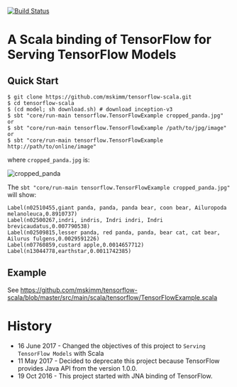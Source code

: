 [![Build Status](https://travis-ci.org/mskimm/tensorflow-scala.svg?branch=master)](https://travis-ci.org/mskimm/tensorflow-scala)

# A Scala binding of TensorFlow for Serving TensorFlow Models

## Quick Start
```
$ git clone https://github.com/mskimm/tensorflow-scala.git
$ cd tensorflow-scala
$ (cd model; sh download.sh) # download inception-v3
$ sbt "core/run-main tensorflow.TensorFlowExample cropped_panda.jpg"
or
$ sbt "core/run-main tensorflow.TensorFlowExample /path/to/jpg/image"
or
$ sbt "core/run-main tensorflow.TensorFlowExample http://path/to/online/image"
```

where `cropped_panda.jpg` is:

![cropped_panda](https://raw.githubusercontent.com/mskimm/tensorflow-scala/master/cropped_panda.jpg)

The `sbt "core/run-main tensorflow.TensorFlowExample cropped_panda.jpg"` will show:

```
Label(n02510455,giant panda, panda, panda bear, coon bear, Ailuropoda melanoleuca,0.8910737)
Label(n02500267,indri, indris, Indri indri, Indri brevicaudatus,0.007790538)
Label(n02509815,lesser panda, red panda, panda, bear cat, cat bear, Ailurus fulgens,0.0029591226)
Label(n07760859,custard apple,0.0014657712)
Label(n13044778,earthstar,0.0011742385)
```

## Example

See https://github.com/mskimm/tensorflow-scala/blob/master/src/main/scala/tensorflow/TensorFlowExample.scala

# History
 - 16 June 2017 - Changed the objectives of this project to `Serving TensorFlow Models` with Scala
 - 11 May 2017 - Decided to deprecate this project because TensorFlow provides Java API from the version 1.0.0.
 - 19 Oct 2016 - This project started with JNA binding of TensorFlow.

 
